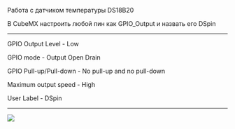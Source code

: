 Работа с датчиком температуры DS18B20

В CubeMX настроить любой пин как GPIO_Output и назвать его DSpin

-------------------------------------------------------

GPIO Output Level - Low

GPIO mode - Output Open Drain

GPIO Pull-up/Pull-down - No pull-up and no pull-down

Maximum output speed - High

User Label - DSpin

-------------------------------------------------------


![](https://github.com/stDstm/Example_STM32F103/blob/master/ds18b20/cubemx.png)

 
